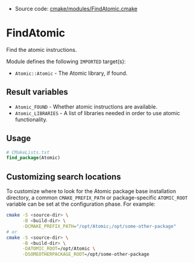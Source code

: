 <!-- This is auto-generated file. -->
* Source code: [cmake/modules/FindAtomic.cmake](https://github.com/petk/php-build-system/blob/master/cmake/cmake/modules/FindAtomic.cmake)

# FindAtomic

Find the atomic instructions.

Module defines the following `IMPORTED` target(s):

* `Atomic::Atomic` - The Atomic library, if found.

## Result variables

* `Atomic_FOUND` - Whether atomic instructions are available.
* `Atomic_LIBRARIES` - A list of libraries needed in order to use atomic
  functionality.

## Usage

```cmake
# CMakeLists.txt
find_package(Atomic)
```

## Customizing search locations

To customize where to look for the Atomic package base
installation directory, a common `CMAKE_PREFIX_PATH` or
package-specific `ATOMIC_ROOT` variable can be set at
the configuration phase. For example:

```sh
cmake -S <source-dir> \
      -B <build-dir> \
      -DCMAKE_PREFIX_PATH="/opt/Atomic;/opt/some-other-package"
# or
cmake -S <source-dir> \
      -B <build-dir> \
      -DATOMIC_ROOT=/opt/Atomic \
      -DSOMEOTHERPACKAGE_ROOT=/opt/some-other-package
```
